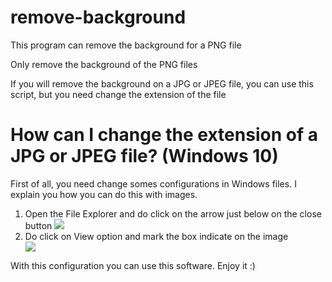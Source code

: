 # remove-background
This program can remove the background for a PNG file

Only remove the background of the PNG files

If you will remove the background on a JPG or JPEG file, you can use this script, but you need change the extension of the file

# How can I change the extension of a JPG or JPEG file? (Windows 10)

First of all, you need change somes configurations in Windows files. I explain you how you can do this with images.
<ol>
  <li>
    Open the File Explorer and do click on the arrow just below on the close button
    <img src="https://github.com/JesDev12U/remove-background/assets/119618881/65d6ab4b-5065-4d8f-bef8-3daceeaae1bd"/>
  </li>
  <li>Do click on View option and mark the box indicate on the image</li>
  <img src="https://github.com/JesDev12U/remove-background/assets/119618881/ac6e7d17-a629-45e9-9d5e-d1c1e8973d85"/>
</ol>
With this configuration you can use this software. Enjoy it :)
